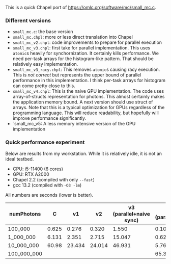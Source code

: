 This is a quick Chapel port of https://omlc.org/software/mc/small_mc.c.

### Different versions
- `small_mc.c`: the base version
- `small_mc.chpl`: more or less direct translation into Chapel
- `small_mc_v2.chpl`: code improvements to prepare for parallel execution
- `small_mc_v3.chpl`: first take for parallel implementation. This uses
  `atomic`s heavily for synchornization. It certainly kills performance. We need
  per-task arrays for the histogram-like pattern. That should be relatively easy
  implementation.
- `small_mc_v3_racy.chpl`: This removes `atomic`s causing racy execution. This
  is _not correct_ but represents the upper bound of parallel performance in
  this implementation. I think per-task arrays for histogram can come pretty
  close to this.
- `small_mc_v4.chpl`: This is the naive GPU implementation. The code uses
  array-of-structs representation for photons. This almost certainly makes the
  application memory bound. A next version should use struct of arrays. Note
  that this is a typical optimization for GPUs regardless of the programming
  language. This will reduce readability, but hopefully will improve performance
  significantly.
- `small_mc_v5: A less memory intensive version of the GPU implementation

### Quick performance experiment

Below are results from my workstation. While it is relatively idle, it is not an
ideal testbed.

- CPU: i5-11400 (6 cores)
- GPU: RTX A2000
- Chapel 2.2 (compiled with only `--fast`)
- gcc 13.2 (compiled with `-O3 -lm`)

All numbers are seconds (lower is better).

|numPhotons  | C     | v1     | v2     | v3 (parallel+naive sync)| v3 (parallel+race)| v4 (naive GPU) | v5 (less memory GPU)
|------------|-------|--------|--------|-------------------------|-------------------|----------------|---------------------
|100_000     | 0.625 | 0.276  | 0.320  | 1.550                   | 0.100             | 1.091          |
|1_000_000   | 6.131 | 2.351  | 2.715  | 15.047                  | 0.627             | 1.375          |
|10_000_000  | 60.98 | 23.434 | 24.014 | 46.931                  | 5.761             | 4.102          | 4.087
|100_000_000 |       |        |        |                         | 65.33             | OOM            | 31.087

